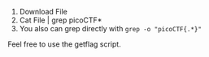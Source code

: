  1. Download File
 1. Cat File | grep picoCTF*
 1. You also can grep directly with `grep -o "picoCTF{.*}"`

Feel free to use the getflag script.
